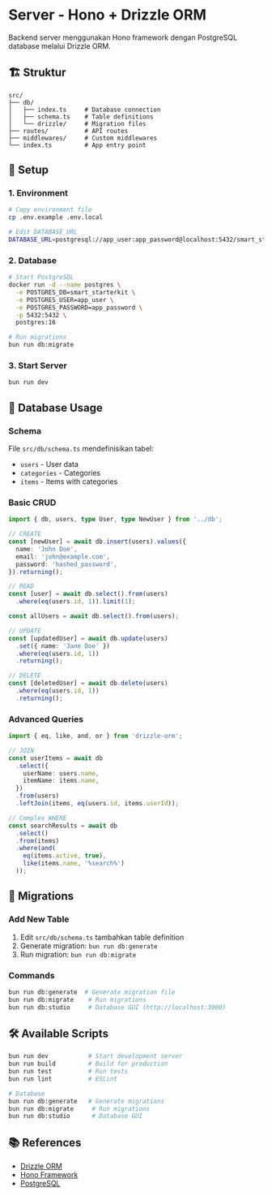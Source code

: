 # Server - Hono + Drizzle ORM

Backend server menggunakan Hono framework dengan PostgreSQL database melalui Drizzle ORM.

## 🏗️ Struktur

```
src/
├── db/
│   ├── index.ts     # Database connection
│   ├── schema.ts    # Table definitions
│   └── drizzle/     # Migration files
├── routes/          # API routes
├── middlewares/     # Custom middlewares
└── index.ts         # App entry point
```

## 🚀 Setup

### 1. Environment
```bash
# Copy environment file
cp .env.example .env.local

# Edit DATABASE_URL
DATABASE_URL=postgresql://app_user:app_password@localhost:5432/smart_starterkit
```

### 2. Database
```bash
# Start PostgreSQL
docker run -d --name postgres \
  -e POSTGRES_DB=smart_starterkit \
  -e POSTGRES_USER=app_user \
  -e POSTGRES_PASSWORD=app_password \
  -p 5432:5432 \
  postgres:16

# Run migrations
bun run db:migrate
```

### 3. Start Server
```bash
bun run dev
```

## 📝 Database Usage

### Schema
File `src/db/schema.ts` mendefinisikan tabel:
- `users` - User data
- `categories` - Categories
- `items` - Items with categories

### Basic CRUD
```typescript
import { db, users, type User, type NewUser } from '../db';

// CREATE
const [newUser] = await db.insert(users).values({
  name: 'John Doe',
  email: 'john@example.com',
  password: 'hashed_password',
}).returning();

// READ
const [user] = await db.select().from(users)
  .where(eq(users.id, 1)).limit(1);

const allUsers = await db.select().from(users);

// UPDATE
const [updatedUser] = await db.update(users)
  .set({ name: 'Jane Doe' })
  .where(eq(users.id, 1))
  .returning();

// DELETE
const [deletedUser] = await db.delete(users)
  .where(eq(users.id, 1))
  .returning();
```

### Advanced Queries
```typescript
import { eq, like, and, or } from 'drizzle-orm';

// JOIN
const userItems = await db
  .select({
    userName: users.name,
    itemName: items.name,
  })
  .from(users)
  .leftJoin(items, eq(users.id, items.userId));

// Complex WHERE
const searchResults = await db
  .select()
  .from(items)
  .where(and(
    eq(items.active, true),
    like(items.name, '%search%')
  ));
```

## 🔄 Migrations

### Add New Table
1. Edit `src/db/schema.ts` tambahkan table definition
2. Generate migration: `bun run db:generate`
3. Run migration: `bun run db:migrate`

### Commands
```bash
bun run db:generate  # Generate migration file
bun run db:migrate    # Run migrations
bun run db:studio     # Database GUI (http://localhost:3000)
```

## 🛠️ Available Scripts

```bash
bun run dev           # Start development server
bun run build         # Build for production
bun run test          # Run tests
bun run lint          # ESLint

# Database
bun run db:generate   # Generate migrations
bun run db:migrate     # Run migrations
bun run db:studio      # Database GUI
```

## 📚 References

- [Drizzle ORM](https://orm.drizzle.team/)
- [Hono Framework](https://hono.dev/)
- [PostgreSQL](https://www.postgresql.org/)